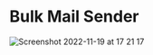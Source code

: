 # Bulk Mail Sender
 
![Screenshot 2022-11-19 at 17 21 17](https://user-images.githubusercontent.com/117604185/202861115-fad04273-6be2-48cb-b013-bbb48742ec60.png)
